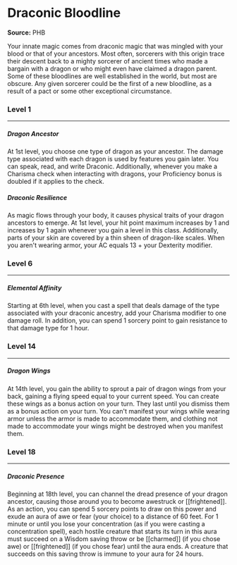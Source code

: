 # Draconic Bloodline

**Source:** PHB

Your innate magic comes from draconic magic that was mingled with your blood or that of your ancestors. Most often, sorcerers with this origin trace their descent back to a mighty sorcerer of ancient times who made a bargain with a dragon or who might even have claimed a dragon parent. Some of these bloodlines are well established in the world, but most are obscure. Any given sorcerer could be the first of a new bloodline, as a result of a pact or some other exceptional circumstance.

### Level 1
---
##### **Dragon Ancestor**
At 1st level, you choose one type of dragon as your ancestor. The damage type associated with each dragon is used by features you gain later.
You can speak, read, and write Draconic. Additionally, whenever you make a Charisma check when interacting with dragons, your Proficiency bonus is doubled if it applies to the check.

##### **Draconic Resilience**
As magic flows through your body, it causes physical traits of your dragon ancestors to emerge. At 1st level, your hit point maximum increases by 1 and increases by 1 again whenever you gain a level in this class.
Additionally, parts of your skin are covered by a thin sheen of dragon-like scales. When you aren't wearing armor, your AC equals 13 + your Dexterity modifier.

### Level 6
---
##### **Elemental Affinity**
Starting at 6th level, when you cast a spell that deals damage of the type associated with your draconic ancestry, add your Charisma modifier to one damage roll.
In addition, you can spend 1 sorcery point to gain resistance to that damage type for 1 hour.

### Level 14
---
##### **Dragon Wings**
At 14th level, you gain the ability to sprout a pair of dragon wings from your back, gaining a flying speed equal to your current speed. You can create these wings as a bonus action on your turn. They last until you dismiss them as a bonus action on your turn.
You can't manifest your wings while wearing armor unless the armor is made to accommodate them, and clothing not made to accommodate your wings might be destroyed when you manifest them.

### Level 18
---
##### **Draconic Presence**
Beginning at 18th level, you can channel the dread presence of your dragon ancestor, causing those around you to become awestruck or [[frightened]]. As an action, you can spend 5 sorcery points to draw on this power and exude an aura of awe or fear (your choice) to a distance of 60 feet. For 1 minute or until you lose your concentration (as if you were casting a concentration spell), each hostile creature that starts its turn in this aura must succeed on a Wisdom saving throw or be [[charmed]] (if you chose awe) or [[frightened]] (if you chose fear) until the aura ends. A creature that succeeds on this saving throw is immune to your aura for 24 hours.